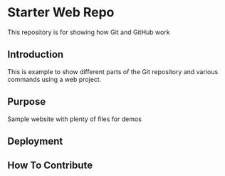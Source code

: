 # Starter Web Repo

This repository is for showing how Git and GitHub work

## Introduction
This is example to show different parts of the Git repository and various commands using a web project.

## Purpose

Sample website with plenty of files for demos

## Deployment

## How To Contribute